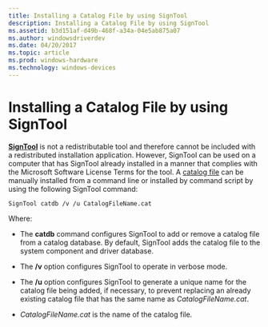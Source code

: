 ```yaml
---
title: Installing a Catalog File by using SignTool
description: Installing a Catalog File by using SignTool
ms.assetid: b3d151af-d49b-468f-a34a-04e5ab875a07
ms.author: windowsdriverdev
ms.date: 04/20/2017
ms.topic: article
ms.prod: windows-hardware
ms.technology: windows-devices
---
```


# Installing a Catalog File by using SignTool


[**SignTool**](https://msdn.microsoft.com/library/windows/hardware/ff551778) is not a redistributable tool and therefore cannot be included with a redistributed installation application. However, SignTool can be used on a computer that has SignTool already installed in a manner that complies with the Microsoft Software License Terms for the tool. A [catalog file](catalog-files.md) can be manually installed from a command line or installed by command script by using the following SignTool command:

```
SignTool catdb /v /u CatalogFileName.cat
```

Where:

-   The **catdb** command configures SignTool to add or remove a catalog file from a catalog database. By default, SignTool adds the catalog file to the system component and driver database.

-   The **/v** option configures SignTool to operate in verbose mode.

-   The **/u** option configures SignTool to generate a unique name for the catalog file being added, if necessary, to prevent replacing an already existing catalog file that has the same name as *CatalogFileName.cat*.

-   *CatalogFileName.cat* is the name of the catalog file.

 

 






